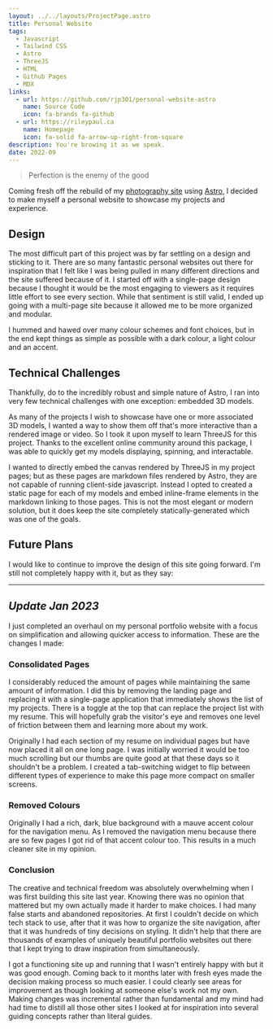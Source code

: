 ```yaml
---
layout: ../../layouts/ProjectPage.astro
title: Personal Website
tags:
  - Javascript
  - Tailwind CSS
  - Astro
  - ThreeJS
  - HTML
  - Github Pages
  - MDX
links:
  - url: https://github.com/rjp301/personal-website-astro
    name: Source Code
    icon: fa-brands fa-github
  - url: https://rileypaul.ca
    name: Homepage
    icon: fa-solid fa-arrow-up-right-from-square
description: You're browing it as we speak.
date: 2022-09
---
```


> Perfection is the enemy of the good

Coming fresh off the rebuild of my [photography site](https://photo.rileypaul.ca) using [Astro](https://astro.build/), I decided to make myself a personal website to showcase my projects and experience.

## Design

The most difficult part of this project was by far settling on a design and sticking to it. There are so many fantastic personal websites out there for inspiration that I felt like I was being pulled in many different directions and the site suffered because of it. I started off with a single-page design because I thought it would be the most engaging to viewers as it requires little effort to see every section. While that sentiment is still valid, I ended up going with a multi-page site because it allowed me to be more organized and modular.

I hummed and hawed over many colour schemes and font choices, but in the end kept things as simple as possible with a dark colour, a light colour and an accent.

## Technical Challenges

Thankfully, do to the incredibly robust and simple nature of Astro, I ran into very few technical challenges with one exception: embedded 3D models.

As many of the projects I wish to showcase have one or more associated 3D models, I wanted a way to show them off that's more interactive than a rendered image or video. So I took it upon myself to learn ThreeJS for this project. Thanks to the excellent online community around this package, I was able to quickly get my models displaying, spinning, and interactable.

I wanted to directly embed the canvas rendered by ThreeJS in my project pages; but as these pages are markdown files rendered by Astro, they are not capable of running client-side javascript. Instead I opted to created a static page for each of my models and embed inline-frame elements in the markdown linking to those pages. This is not the most elegant or modern solution, but it does keep the site completely statically-generated which was one of the goals.

## Future Plans

I would like to continue to improve the design of this site going forward. I'm still not completely happy with it, but as they say:

---

## _Update Jan 2023_

I just completed an overhaul on my personal portfolio website with a focus on simplification and allowing quicker access to information. These are the changes I made:

### Consolidated Pages

I considerably reduced the amount of pages while maintaining the same amount of information. I did this by removing the landing page and replacing it with a single-page application that immediately shows the list of my projects. There is a toggle at the top that can replace the project list with my resume. This will hopefully grab the visitor's eye and removes one level of friction between them and learning more about my work.

Originally I had each section of my resume on individual pages but have now placed it all on one long page. I was initially worried it would be too much scrolling but our thumbs are quite good at that these days so it shouldn't be a problem. I created a tab-switching widget to flip between different types of experience to make this page more compact on smaller screens.

### Removed Colours

Originally I had a rich, dark, blue background with a mauve accent colour for the navigation menu. As I removed the navigation menu because there are so few pages I got rid of that accent colour too. This results in a much cleaner site in my opinion.

### Conclusion

The creative and technical freedom was absolutely overwhelming when I was first building this site last year. Knowing there was no opinion that mattered but my own actually made it harder to make choices. I had many false starts and abandoned repositories. At first I couldn't decide on which tech stack to use, after that it was how to organize the site navigation, after that it was hundreds of tiny decisions on styling. It didn't help that there are thousands of examples of uniquely beautiful portfolio websites out there that I kept trying to draw inspiration from simultaneously.

I got a functioning site up and running that I wasn't entirely happy with but it was good enough. Coming back to it months later with fresh eyes made the decision making process so much easier. I could clearly see areas for improvement as though looking at someone else's work not my own. Making changes was incremental rather than fundamental and my mind had had time to distill all those other sites I looked at for inspiration into several guiding concepts rather than literal guides.
